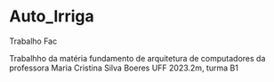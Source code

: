 # Auto_Irriga

Trabalho Fac

Trabalhho da matéria fundamento de arquitetura de computadores da professora Maria Cristina Silva Boeres UFF 2023.2m, turma B1
